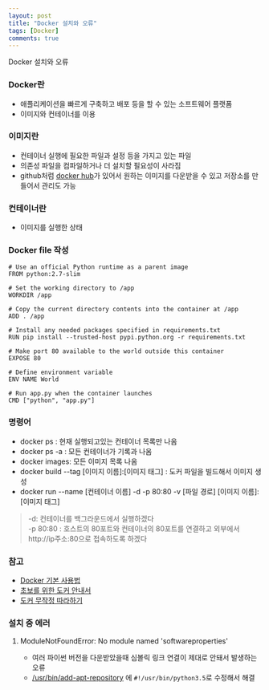 ```yaml
---
layout: post
title: "Docker 설치와 오류"
tags: [Docker]
comments: true
---
```


Docker 설치와 오류
<!--more-->

### Docker란

* 애플리케이션을 빠르게 구축하고 배포 등을 할 수 있는 소프트웨어 플랫폼
* 이미지와 컨테이너를 이용

### 이미지란

* 컨테이너 실행에 필요한 파일과 설정 등을 가지고 있는 파일
* 의존성 파일을 컴파일하거나 더 설치할 필요성이 사라짐
*  github처럼 [docker hub](https://hub.docker.com/)가 있어서 원하는 이미지를 다운받을 수 있고 저장소를 만들어서 관리도 가능

### 컨테이너란

* 이미지를 실행한 상태


### Docker file 작성

``` 
# Use an official Python runtime as a parent image  
FROM python:2.7-slim  
​  
# Set the working directory to /app  
WORKDIR /app  
​  
# Copy the current directory contents into the container at /app  
ADD . /app  
​  
# Install any needed packages specified in requirements.txt  
RUN pip install --trusted-host pypi.python.org -r requirements.txt  
​  
# Make port 80 available to the world outside this container  
EXPOSE 80  
​  
# Define environment variable  
ENV NAME World  
​  
# Run app.py when the container launches  
CMD ["python", "app.py"]
```

### 명령어

* docker ps : 현재 실행되고있는 컨테이너 목록만 나옴
* docker ps -a : 모든 컨테이너가 기록과 나옴
* docker images: 모든 이미지 목록 나옴
* docker build --tag [이미지 이름]:[이미지 태그] : 도커 파일을 빌드해서 이미지 생성
* docker run --name [컨테이너 이름] -d -p 80:80 -v [파일 경로] [이미지 이름]:[이미지 태그]

> -d: 컨테이너를 백그라운드에서 실행하겠다<br>
> -p 80:80 : 호스트의 80포트와 컨테이너의 80포트를 연결하고 외부에서 http://ip주소:80으로 접속하도록 하겠다


### 참고

* [Docker 기본 사용법](http://pyrasis.com/Docker/Docker-HOWTO)
* [초보를 위한 도커 안내서](https://subicura.com/2017/01/19/docker-guide-for-beginners-1.html)
* [도커 무작정 따라하기](https://www.slideshare.net/pyrasis/docker-fordummies-44424016)

### 설치 중 에러

1. ModuleNotFoundError: No module named 'softwareproperties'

	* 여러 파이썬 버전을 다운받았을때 심볼릭 링크 연결이 제대로 안돼서 발생하는 오류
	* [/usr/bin/add-apt-repository](https://stackoverflow.com/questions/48677553/modulenotfounderror-no-module-named-apt-pkg) 에 ```#!/usr/bin/python3.5```로 수정해서 해결

